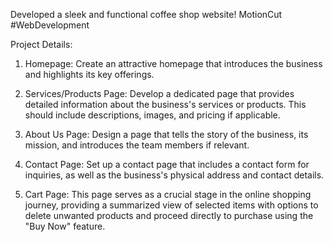Developed a sleek and functional coffee shop website! MotionCut #WebDevelopment

Project Details:

1. Homepage: Create an attractive homepage that introduces the business and highlights its key offerings.

2. Services/Products Page: Develop a dedicated page that provides detailed information about the business's services or products. This should include descriptions, images, and pricing if applicable.

3. About Us Page: Design a page that tells the story of the business, its mission, and introduces the team members if relevant.

4. Contact Page: Set up a contact page that includes a contact form for inquiries, as well as the business's physical address and contact details.

5. Cart Page: This page serves as a crucial stage in the online shopping journey, providing a summarized view of selected items with options to delete unwanted products and proceed directly to purchase using the "Buy Now" feature.
